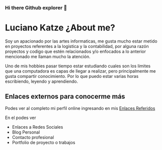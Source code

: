 ### Hi there Github explorer 👋

# Luciano Katze ¿About me?

Soy un apacionado por las artes informaticas, me gusta mucho estar metido en proyectos referentes a la logistica y la contabilidad, por alguna razón proyectos y codigo que estén relacionados y/o enfocados a lo anterior mencionado me llaman mucho la atención.

Uno de mis hobbies pasar tiempo estar estudiando cuales son los limites que una computadora es capas de llegar a realizar, pero principalmente me gusta compartir conocimiento. Por lo que puedo estar varias horas escribiendo, leyendo y aprendiendo.

## Enlaces externos para conocerme más

Podes ver al completo mi perfil online ingresando en mis [Enlaces Referidos](https://ckdyd.net/sh "enlaces referidos")

En el podes ver

+ Enlaces a Redes Sociales
+ Blog Personal
+ Contacto profesional
+ Portfolio de proyecto o trabajos

<!--
**lucianokatze/lucianokatze** is a ✨ _special_ ✨ repository because its `README.md` (this file) appears on your GitHub profile.

Here are some ideas to get you started:

- 🔭 I’m currently working on ...
- 🌱 I’m currently learning ...
- 👯 I’m looking to collaborate on ...
- 🤔 I’m looking for help with ...
- 💬 Ask me about ...
- 📫 How to reach me: ...
- 😄 Pronouns: ...
- ⚡ Fun fact: ...
-->
